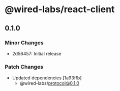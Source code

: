 # @wired-labs/react-client

## 0.1.0

### Minor Changes

- 2d56457: Initial release

### Patch Changes

- Updated dependencies [1a93ffb]
  - @wired-labs/protocol@0.1.0
